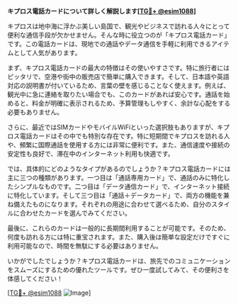 **キプロス電話カードについて詳しく解説します[[TG💪+ @esim1088](https://t.me/s/esim1088)]**

キプロスは地中海に浮かぶ美しい島国で、観光やビジネスで訪れる人々にとって便利な通信手段が欠かせません。そんな時に役立つのが「キプロス電話カード」です。この電話カードは、現地での通話やデータ通信を手軽に利用できるアイテムとして人気があります。

まず、キプロス電話カードの最大の特徴はその使いやすさです。特に旅行者にはピッタリで、空港や街中の販売店で簡単に購入できます。そして、日本語や英語対応の説明書が付いているため、言葉の壁を感じることなく使えます。例えば、観光中に急に連絡を取りたい場合でも、このカードがあれば安心です。通話を始めると、料金が明確に表示されるため、予算管理もしやすく、余計な心配をする必要もありません。

さらに、最近ではSIMカードやモバイルWiFiといった選択肢もありますが、キプロス電話カードはその中でも特別な存在です。特に短期間でキプロスを訪れる人や、頻繁に国際通話を使用する方には非常に便利です。また、通信速度や接続の安定性も良好で、滞在中のインターネット利用も快適です。

では、具体的にどのようなタイプがあるのでしょうか？キプロス電話カードには主に三つの種類があります。一つ目は「通話専用カード」で、通話のみに特化したシンプルなものです。二つ目は「データ通信カード」で、インターネット接続に特化しています。そして三つ目は「通話＋データカード」で、両方の機能を兼ね備えたものになります。それぞれの用途に合わせて選べるため、自分のスタイルに合わせたカードを選んでみてください。

最後に、これらのカードは一般的に長期間利用することが可能です。そのため、何度も訪れる方には特に重宝されます。また、購入後は簡単な設定だけですぐに利用可能なので、時間を無駄にする必要はありません。

いかがでしたでしょうか？キプロス電話カードは、旅先でのコミュニケーションをスムーズにするための優れたツールです。ぜひ一度試してみて、その便利さを体感してください！

[[TG💪+ @esim1088](https://t.me/s/esim1088) ![Image](https://i.postimg.cc/Y0z9fWf4/image.png)]